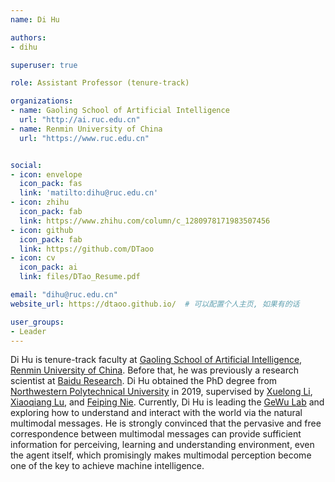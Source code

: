 ```yaml
---
name: Di Hu

authors:
- dihu

superuser: true

role: Assistant Professor (tenure-track)

organizations:
- name: Gaoling School of Artificial Intelligence
  url: "http://ai.ruc.edu.cn"
- name: Renmin University of China
  url: "https://www.ruc.edu.cn"


social:
- icon: envelope
  icon_pack: fas
  link: 'matilto:dihu@ruc.edu.cn'
- icon: zhihu
  icon_pack: fab
  link: https://www.zhihu.com/column/c_1280978171983507456
- icon: github
  icon_pack: fab
  link: https://github.com/DTaoo
- icon: cv
  icon_pack: ai
  link: files/DTao_Resume.pdf

email: "dihu@ruc.edu.cn"
website_url: https://dtaoo.github.io/  # 可以配置个人主页, 如果有的话

user_groups:
- Leader
---
```

Di Hu is tenure-track faculty at [Gaoling School of Artificial Intelligence](http://ai.ruc.edu.cn/), [Renmin University of China](https://www.ruc.edu.cn/). Before that, he was previously a research scientist at [Baidu Research](http://research.baidu.com/). Di Hu obtained the PhD degree from [Northwestern Polytechnical University](https://en.nwpu.edu.cn/) in 2019, supervised by [Xuelong Li](https://scholar.google.com.hk/citations?user=ahUibskAAAAJ&hl=zh-CN), [Xiaoqiang Lu](https://scholar.google.com.hk/citations?user=FRyuu2IAAAAJ&hl=zh-CN), and [Feiping Nie](http://www.escience.cn/people/fpnie/index.html). 
Currently, Di Hu is leading the [GeWu Lab](https://dtaoo.github.io/group.html) and exploring how to understand and interact with the world via the natural multimodal messages. He is strongly convinced that the pervasive and free correspondence between multimodal messages can provide sufficient information for perceiving, learning and understanding environment, even the agent itself, which promisingly makes multimodal perception become one of the key to achieve machine intelligence.

